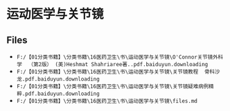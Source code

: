 # 运动医学与关节镜

## Files

- `F:/【01分类书籍】\分类书籍\16医药卫生\书\运动医学与关节镜\O'Connor关节镜外科学  （第2版） (美)Heshmat Shahriaree著..pdf.baiduyun.downloading`
- `F:/【01分类书籍】\分类书籍\16医药卫生\书\运动医学与关节镜\关节镜教程  骨科沙龙.pdf.baiduyun.downloading`
- `F:/【01分类书籍】\分类书籍\16医药卫生\书\运动医学与关节镜\关节镜疑难病例精粹.pdf.baiduyun.downloading`
- `F:/【01分类书籍】\分类书籍\16医药卫生\书\运动医学与关节镜\files.md`
